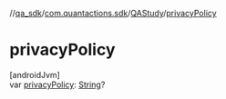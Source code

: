 //[qa_sdk](../../../index.md)/[com.quantactions.sdk](../index.md)/[QAStudy](index.md)/[privacyPolicy](privacy-policy.md)

# privacyPolicy

[androidJvm]\
var [privacyPolicy](privacy-policy.md): [String](https://kotlinlang.org/api/latest/jvm/stdlib/kotlin/-string/index.html)?
